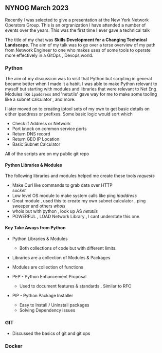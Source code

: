 ## NYNOG March 2023
Recently I was selected to give a presentation at the New York Network Operators Group. 
This is an orgranization I have attended a number of events over the years. 
This was the first time I ever gave a technical talk 

The title of my chat was **Skills Development for a Changing Technical Landscape**. The aim of 
my talk was to go over a terse overview of my path from Network Engineer to one who 
makes uses of some tools to operate more effectively in a GitOps , Devops world. 

### Python 
The aim of my discussion was to visit that Python but scripting in general became better when I made it a habit. 
I was able to make Python relevant to myself but starting with modules and libraries that were relevant to Net Eng.
Modules like `ipaddress` and 'netutils' gave way for me to make some tooling like a subnet calculator , and more. 

I later moved on to creating iptool sets of my own to get basic details on either ipaddress or prefixes. 
Some basic logic would sort which 
- Check if Address or Network 
- Port knock on common service ports 
- Return DNS record 
- Return GEO IP Location 
- Basic Subnet Calculator 

All of the scripts are on my public git repo 

#### Python Libraries & Modules
The following libraries and modules helped me create these tools 
*requests* 
 - Make Curl like commands to grab data over HTTP  
*socket*  
 - Low level OS module to make system calls like ping 
*ipaddress* 
 - Great module , used this to create my own subnet calculator , ping sweeper and others 
*whois* 
 - whois but with python , look up AS 
*netutils*
 - POWERFUL , LOAD Network Library , I cant understate this one. 

#### Key Take Aways from Python
- Python Libraries & Modules
  - Both collections of code but with different limits. 
- Libraries are a collection of Modules & Packages 
- Modules are collection of functions 

- PEP - Python Enhancement Proposal 
  - Used to document features & standards . Similar to RFC

- PIP - Python Package Installer 
  - Easy to Install / Uninstall packages 
  - Solving Dependency issues 



### GIT 
- Discussed the basics of git and git ops 

### Docker 

